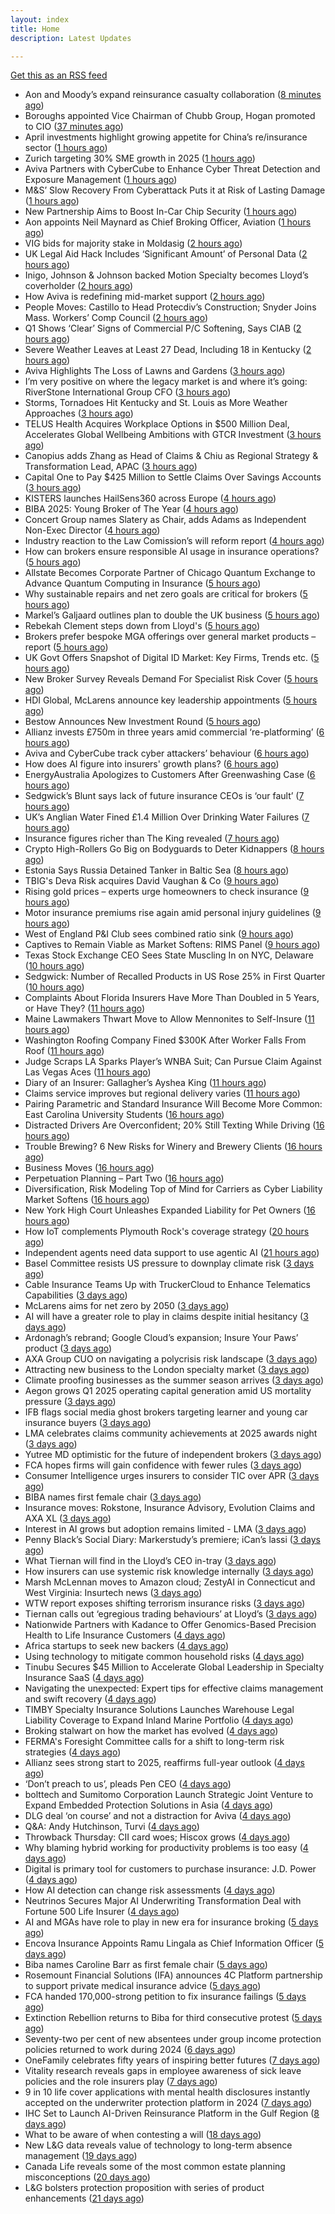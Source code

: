 ```yaml
---
layout: index
title: Home
description: Latest Updates

---
```


[Get this as an RSS feed](/feed.rss)

<!-- news_marker starts -->
- Aon and Moody’s expand reinsurance casualty collaboration ([8 minutes ago](https://www.reinsurancene.ws/aon-and-moodys-expand-reinsurance-casualty-collaboration/))
- Boroughs appointed Vice Chairman of Chubb Group, Hogan promoted to CIO ([37 minutes ago](https://www.reinsurancene.ws/boroughs-appointed-vice-chairman-of-chubb-group-hogan-promoted-to-cio/))
- April investments highlight growing appetite for China’s re/insurance sector ([1 hours ago](https://www.reinsurancene.ws/april-investments-highlight-growing-appetite-for-chinas-re-insurance-sector/))
- Zurich targeting 30% SME growth in 2025 ([1 hours ago](https://www.postonline.co.uk/news/7957779/zurich-targeting-30-sme-growth-in-2025))
- Aviva Partners with CyberCube to Enhance Cyber Threat Detection and Exposure Management ([1 hours ago](https://www.insurtechinsights.com/aviva-partners-with-cybercube-to-enhance-cyber-threat-detection-and-exposure-management/))
- M&S’ Slow Recovery From Cyberattack Puts it at Risk of Lasting Damage ([1 hours ago](https://www.insurancejournal.com/news/international/2025/05/19/824356.htm))
- New Partnership Aims to Boost In-Car Chip Security ([1 hours ago](https://insurance-edge.net/2025/05/19/new-partnership-aims-to-boost-in-car-chip-security/))
- Aon appoints Neil Maynard as Chief Broking Officer, Aviation ([1 hours ago](https://www.reinsurancene.ws/aon-appoints-neil-maynard-as-chief-broking-officer-aviation/))
- VIG bids for majority stake in Moldasig ([2 hours ago](https://www.reinsurancene.ws/vig-bids-for-majority-stake-in-moldasig/))
- UK Legal Aid Hack Includes ‘Significant Amount’ of Personal Data ([2 hours ago](https://www.insurancejournal.com/news/international/2025/05/19/824353.htm))
- Inigo, Johnson & Johnson backed Motion Specialty becomes Lloyd’s coverholder ([2 hours ago](https://www.reinsurancene.ws/inigo-johnson-johnson-backed-motion-specialty-becomes-lloyds-coverholder/))
- How Aviva is redefining mid-market support ([2 hours ago](https://www.insurancebusinessmag.com/uk/news/breaking-news/how-aviva-is-redefining-midmarket-support-535375.aspx))
- People Moves: Castillo to Head Protecdiv’s Construction; Snyder Joins Mass. Workers’ Comp Council ([2 hours ago](https://www.insurancejournal.com/news/east/2025/05/19/823716.htm))
- Q1 Shows ‘Clear’ Signs of Commercial P/C Softening, Says CIAB ([2 hours ago](https://www.insurancejournal.com/news/national/2025/05/19/824328.htm))
- Severe Weather Leaves at Least 27 Dead, Including 18 in Kentucky ([2 hours ago](https://www.insurancejournal.com/news/southeast/2025/05/19/824341.htm))
- Aviva Highlights The Loss of Lawns and Gardens ([3 hours ago](https://insurance-edge.net/2025/05/19/aviva-highlights-the-loss-of-lawns-and-gardens/))
- I’m very positive on where the legacy market is and where it’s going: RiverStone International Group CFO ([3 hours ago](https://www.reinsurancene.ws/im-very-positive-on-where-the-legacy-market-is-and-where-its-going-riverstone-international-group-cfo/))
- Storms, Tornadoes Hit Kentucky and St. Louis as More Weather Approaches ([3 hours ago](https://www.insurancejournal.com/news/southeast/2025/05/19/824329.htm))
- TELUS Health Acquires Workplace Options in $500 Million Deal, Accelerates Global Wellbeing Ambitions with GTCR Investment ([3 hours ago](https://www.insurtechinsights.com/telus-health-acquires-workplace-options-in-500-million-deal-accelerates-global-wellbeing-ambitions-with-gtcr-investment/))
- Canopius adds Zhang as Head of Claims & Chiu as Regional Strategy & Transformation Lead, APAC ([3 hours ago](https://www.reinsurancene.ws/canopius-adds-zhang-as-head-of-claims-chiu-as-regional-strategy-transformation-lead-apac/))
- Capital One to Pay $425 Million to Settle Claims Over Savings Accounts ([3 hours ago](https://www.insurancejournal.com/news/east/2025/05/19/824323.htm))
- KISTERS launches HailSens360 across Europe ([4 hours ago](https://www.reinsurancene.ws/kisters-launches-hailsens360-across-europe/))
- BIBA 2025: Young Broker of The Year ([4 hours ago](https://insurance-edge.net/2025/05/19/biba-2025-young-broker-of-the-year/))
- Concert Group names Slatery as Chair, adds Adams as Independent Non-Exec Director ([4 hours ago](https://www.reinsurancene.ws/concert-group-names-slatery-as-chair-adds-adams-as-independent-non-exec-director/))
- Industry reaction to the Law Comission’s will reform report ([4 hours ago](https://ifamagazine.com/industry-reaction-to-the-law-comissions-will-reform-report/))
- How can brokers ensure responsible AI usage in insurance operations? ([5 hours ago](https://www.insurancebusinessmag.com/uk/news/technology/how-can-brokers-ensure-responsible-ai-usage-in-insurance-operations-536137.aspx))
- Allstate Becomes Corporate Partner of Chicago Quantum Exchange to Advance Quantum Computing in Insurance ([5 hours ago](https://www.insurtechinsights.com/allstate-becomes-corporate-partner-of-chicago-quantum-exchange-to-advance-quantum-computing-in-insurance/))
- Why sustainable repairs and net zero goals are critical for brokers ([5 hours ago](https://www.insurancebusinessmag.com/uk/news/environmental/why-sustainable-repairs-and-net-zero-goals-are-critical-for-brokers-536136.aspx))
- Markel’s Galjaard outlines plan to double the UK business ([5 hours ago](https://www.postonline.co.uk/news/7957775/markels-galjaard-outlines-plan-to-double-the-uk-business))
- Rebekah Clement steps down from Lloyd's ([5 hours ago](https://www.insurancebusinessmag.com/uk/news/breaking-news/rebekah-clement-steps-down-from-lloyds-536135.aspx))
- Brokers prefer bespoke MGA offerings over general market products – report ([5 hours ago](https://www.insurancebusinessmag.com/uk/news/breaking-news/brokers-prefer-bespoke-mga-offerings-over-general-market-products--report-536134.aspx))
- UK Govt Offers Snapshot of Digital ID Market: Key Firms, Trends etc. ([5 hours ago](https://insurance-edge.net/2025/05/19/uk-govt-offers-snapshot-of-digital-id-market-key-firms-trends-etc/))
- New Broker Survey Reveals Demand For Specialist Risk Cover ([5 hours ago](https://insurance-edge.net/2025/05/19/new-broker-survey-reveals-demand-for-specialist-risk-cover/))
- HDI Global, McLarens announce key leadership appointments ([5 hours ago](https://www.insurancebusinessmag.com/uk/news/breaking-news/hdi-global-mclarens-announce-key-leadership-appointments-536132.aspx))
- Bestow Announces New Investment Round ([5 hours ago](https://insurance-edge.net/2025/05/19/bestow-announces-new-investment-round/))
- Allianz invests £750m in three years amid commercial ‘re-platforming’ ([6 hours ago](https://www.postonline.co.uk/news/7957771/allianz-invests-ps750m-in-three-years-amid-commercial-replatforming))
- Aviva and CyberCube track cyber attackers’ behaviour ([6 hours ago](https://www.postonline.co.uk/news/7957778/aviva-and-cybercube-track-cyber-attackers-behaviour))
- How does AI figure into insurers' growth plans? ([6 hours ago](https://www.dig-in.com/list/how-does-ai-figure-into-insurers-growth-plans))
- EnergyAustralia Apologizes to Customers After Greenwashing Case ([6 hours ago](https://www.insurancejournal.com/news/international/2025/05/19/824194.htm))
- Sedgwick’s Blunt says lack of future insurance CEOs is ‘our fault’ ([7 hours ago](https://www.postonline.co.uk/news/7957772/sedgwicks-blunt-says-lack-of-future-insurance-ceos-is-our-fault))
- UK’s Anglian Water Fined £1.4 Million Over Drinking Water Failures ([7 hours ago](https://www.insurancejournal.com/news/international/2025/05/19/824185.htm))
- Insurance figures richer than The King revealed ([7 hours ago](https://www.postonline.co.uk/news/7957777/insurance-figures-richer-than-the-king-revealed))
- Crypto High-Rollers Go Big on Bodyguards to Deter Kidnappers ([8 hours ago](https://www.insurancejournal.com/news/international/2025/05/19/824178.htm))
- Estonia Says Russia Detained Tanker in Baltic Sea ([8 hours ago](https://www.insurancejournal.com/news/international/2025/05/19/824175.htm))
- TBIG's Deva Risk acquires David Vaughan & Co ([9 hours ago](https://www.insurancebusinessmag.com/uk/news/breaking-news/tbigs-deva-risk-acquires-david-vaughan-and-co-536120.aspx))
- Rising gold prices – experts urge homeowners to check insurance ([9 hours ago](https://www.insurancebusinessmag.com/uk/news/property-insurance/rising-gold-prices--experts-urge-homeowners-to-check-insurance-536119.aspx))
- Motor insurance premiums rise again amid personal injury guidelines ([9 hours ago](https://www.insurancebusinessmag.com/uk/news/auto-motor/motor-insurance-premiums-rise-again-amid-personal-injury-guidelines-536118.aspx))
- West of England P&I Club sees combined ratio sink ([9 hours ago](https://www.insurancebusinessmag.com/uk/news/marine/west-of-england-pandi-club-sees-combined-ratio-sink-536117.aspx))
- Captives to Remain Viable as Market Softens: RIMS Panel ([9 hours ago](https://www.insurancejournal.com/news/national/2025/05/19/823940.htm))
- Texas Stock Exchange CEO Sees State Muscling In on NYC, Delaware ([10 hours ago](https://www.insurancejournal.com/news/southcentral/2025/05/19/824129.htm))
- Sedgwick: Number of Recalled Products in US Rose 25% in First Quarter ([10 hours ago](https://www.insurancejournal.com/news/national/2025/05/19/824155.htm))
- Complaints About Florida Insurers Have More Than Doubled in 5 Years, or Have They? ([11 hours ago](https://www.insurancejournal.com/news/southeast/2025/05/19/824138.htm))
- Maine Lawmakers Thwart Move to Allow Mennonites to Self-Insure ([11 hours ago](https://www.insurancejournal.com/news/east/2025/05/19/824161.htm))
- Washington Roofing Company Fined $300K After Worker Falls From Roof ([11 hours ago](https://www.insurancejournal.com/news/west/2025/05/19/823964.htm))
- Judge Scraps LA Sparks Player’s WNBA Suit; Can Pursue Claim Against Las Vegas Aces ([11 hours ago](https://www.insurancejournal.com/news/west/2025/05/19/824106.htm))
- Diary of an Insurer: Gallagher’s Ayshea King ([11 hours ago](https://www.postonline.co.uk/broker/7957466/diary-of-an-insurer-gallaghers-ayshea-king))
- Claims service improves but regional delivery varies ([11 hours ago](https://www.postonline.co.uk/claims/7957673/claims-service-improves-but-regional-delivery-varies))
- Pairing Parametric and Standard Insurance Will Become More Common: East Carolina University Students ([16 hours ago](https://www.insurancejournal.com/magazines/mag-features/2025/05/19/823760.htm))
- Distracted Drivers Are Overconfident; 20% Still Texting While Driving ([16 hours ago](https://www.insurancejournal.com/magazines/mag-features/2025/05/19/823759.htm))
- Trouble Brewing? 6 New Risks for Winery and Brewery Clients ([16 hours ago](https://www.insurancejournal.com/magazines/mag-features/2025/05/19/823758.htm))
- Business Moves ([16 hours ago](https://www.insurancejournal.com/magazines/mag-business-moves/2025/05/19/823757.htm))
- Perpetuation Planning – Part Two ([16 hours ago](https://www.insurancejournal.com/magazines/mag-features/2025/05/19/823756.htm))
- Diversification, Risk Modeling Top of Mind for Carriers as Cyber Liability Market Softens ([16 hours ago](https://www.insurancejournal.com/magazines/mag-features/2025/05/19/823755.htm))
- New York High Court Unleashes Expanded Liability for Pet Owners ([16 hours ago](https://www.insurancejournal.com/magazines/mag-features/2025/05/19/823754.htm))
- How IoT complements Plymouth Rock's coverage strategy ([20 hours ago](https://www.dig-in.com/news/plymouth-rock-uses-iot-technology-to-manage-risks))
- Independent agents need data support to use agentic AI ([21 hours ago](https://www.dig-in.com/news/independent-agents-need-data-support-to-use-agentic-ai))
- Basel Committee resists US pressure to downplay climate risk ([3 days ago](https://www.dig-in.com/articles/basel-committee-resists-us-pressure-to-downplay-climate-risk))
- Cable Insurance Teams Up with TruckerCloud to Enhance Telematics Capabilities ([3 days ago](https://www.insurtechinsights.com/cable-insurance-teams-up-with-truckercloud-to-enhance-telematics-capabilities/))
- McLarens aims for net zero by 2050 ([3 days ago](https://www.postonline.co.uk/news/7957770/mclarens-aims-for-net-zero-by-2050))
- AI will have a greater role to play in claims despite initial hesitancy ([3 days ago](https://www.postonline.co.uk/broker/7957769/ai-will-have-a-greater-role-to-play-in-claims-despite-initial-hesitancy))
- Ardonagh’s rebrand; Google Cloud’s expansion; Insure Your Paws’ product ([3 days ago](https://www.postonline.co.uk/news/7957764/ardonaghs-rebrand-google-clouds-expansion-insure-your-paws-product))
- AXA Group CUO on navigating a polycrisis risk landscape ([3 days ago](https://www.insurancebusinessmag.com/uk/news/breaking-news/axa-group-cuo-on-navigating-a-polycrisis-risk-landscape-535921.aspx))
- Attracting new business to the London specialty market ([3 days ago](https://www.insurancebusinessmag.com/uk/news/breaking-news/attracting-new-business-to-the-london-specialty-market-535974.aspx))
- Climate proofing businesses as the summer season arrives ([3 days ago](https://www.insurancebusinessmag.com/uk/news/catastrophe/climate-proofing-businesses-as-the-summer-season-arrives-535973.aspx))
- Aegon grows Q1 2025 operating capital generation amid US mortality pressure ([3 days ago](https://www.insurancebusinessmag.com/uk/news/breaking-news/aegon-grows-q1-2025-operating-capital-generation-amid-us-mortality-pressure-535972.aspx))
- IFB flags social media ghost brokers targeting learner and young car insurance buyers ([3 days ago](https://www.insurancebusinessmag.com/uk/news/auto-motor/ifb-flags-social-media-ghost-brokers-targeting-learner-and-young-car-insurance-buyers-535971.aspx))
- LMA celebrates claims community achievements at 2025 awards night ([3 days ago](https://www.insurancebusinessmag.com/uk/news/claims/lma-celebrates-claims-community-achievements-at-2025-awards-night-535970.aspx))
- Yutree MD optimistic for the future of independent brokers ([3 days ago](https://www.postonline.co.uk/news/7957767/yutree-md-optimistic-for-the-future-of-independent-brokers))
- FCA hopes firms will gain confidence with fewer rules ([3 days ago](https://www.postonline.co.uk/news/7957766/fca-hopes-firms-will-gain-confidence-with-fewer-rules))
- Consumer Intelligence urges insurers to consider TIC over APR ([3 days ago](https://www.insurancebusinessmag.com/uk/news/auto-motor/consumer-intelligence-urges-insurers-to-consider-tic-over-apr-535940.aspx))
- BIBA names first female chair ([3 days ago](https://www.insurancebusinessmag.com/uk/news/breaking-news/biba-names-first-female-chair-535939.aspx))
- Insurance moves: Rokstone, Insurance Advisory, Evolution Claims and AXA XL ([3 days ago](https://www.insurancebusinessmag.com/uk/news/breaking-news/insurance-moves-rokstone-insurance-advisory-evolution-claims-and-axa-xl-535937.aspx))
- Interest in AI grows but adoption remains limited - LMA ([3 days ago](https://www.insurancebusinessmag.com/uk/news/technology/interest-in-ai-grows-but-adoption-remains-limited--lma-535936.aspx))
- Penny Black’s Social Diary: Markerstudy’s premiere; iCan’s lassi ([3 days ago](https://www.postonline.co.uk/people/7957568/penny-blacks-social-diary-markerstudys-premiere-icans-lassi))
- What Tiernan will find in the Lloyd’s CEO in-tray ([3 days ago](https://www.postonline.co.uk/lloydslondon/7957720/what-tiernan-will-find-in-the-lloyds-ceo-in-tray))
- How insurers can use systemic risk knowledge internally ([3 days ago](https://www.dig-in.com/opinion/how-insurers-can-use-systemic-risk-knowledge-internally))
- Marsh McLennan moves to Amazon cloud; ZestyAI in Connecticut and West Virginia: Insurtech news ([3 days ago](https://www.dig-in.com/news/marsh-mclennan-to-amazon-cloud-zestyai-and-insurtech-news))
- WTW report exposes shifting terrorism insurance risks ([3 days ago](https://www.insurancebusinessmag.com/uk/news/breaking-news/wtw-report-exposes-shifting-terrorism-insurance-risks-535909.aspx))
- Tiernan calls out ‘egregious trading behaviours’ at Lloyd’s ([3 days ago](https://www.postonline.co.uk/lloydslondon/7957765/tiernan-calls-out-egregious-trading-behaviours-at-lloyds))
- Nationwide Partners with Kadance to Offer Genomics-Based Precision Health to Life Insurance Customers ([4 days ago](https://www.insurtechinsights.com/nationwide-partners-with-kadance-to-offer-genomics-based-precision-health-to-life-insurance-customers/))
- Africa startups to seek new backers ([4 days ago](https://www.dig-in.com/articles/africa-startups-to-seek-new-backers))
- Using technology to mitigate common household risks ([4 days ago](https://www.dig-in.com/podcast/using-technology-to-mitigate-common-household-risks))
- Tinubu Secures $45 Million to Accelerate Global Leadership in Specialty Insurance SaaS ([4 days ago](https://www.insurtechinsights.com/tinubu-secures-45-million-to-accelerate-global-leadership-in-specialty-insurance-saas/))
- Navigating the unexpected: Expert tips for effective claims management and swift recovery ([4 days ago](https://www.insurancebusinessmag.com/uk/news/property-insurance/navigating-the-unexpected-expert-tips-for-effective-claims-management-and-swift-recovery-535498.aspx))
- TIMBY Specialty Insurance Solutions Launches Warehouse Legal Liability Coverage to Expand Inland Marine Portfolio ([4 days ago](https://www.insurtechinsights.com/timby-specialty-insurance-solutions-launches-warehouse-legal-liability-coverage-to-expand-inland-marine-portfolio/))
- Broking stalwart on how the market has evolved ([4 days ago](https://www.insurancebusinessmag.com/uk/news/breaking-news/broking-stalwart-on-how-the-market-has-evolved-535809.aspx))
- FERMA's Foresight Committee calls for a shift to long-term risk strategies ([4 days ago](https://www.insurancebusinessmag.com/uk/news/non-profits/fermas-foresight-committee-calls-for-a-shift-to-longterm-risk-strategies-535808.aspx))
- Allianz sees strong start to 2025, reaffirms full-year outlook ([4 days ago](https://www.insurancebusinessmag.com/uk/news/breaking-news/allianz-sees-strong-start-to-2025-reaffirms-fullyear-outlook-535802.aspx))
- ‘Don’t preach to us’, pleads Pen CEO ([4 days ago](https://www.postonline.co.uk/broker/7957752/dont-preach-to-us-pleads-pen-ceo))
- bolttech and Sumitomo Corporation Launch Strategic Joint Venture to Expand Embedded Protection Solutions in Asia ([4 days ago](https://www.insurtechinsights.com/bolttech-and-sumitomo-corporation-launch-strategic-joint-venture-to-expand-embedded-protection-solutions-in-asia/))
- DLG deal ‘on course’ and not a distraction for Aviva ([4 days ago](https://www.postonline.co.uk/news/7957750/dlg-deal-on-course-and-not-a-distraction-for-aviva))
- Q&A: Andy Hutchinson, Turvi ([4 days ago](https://www.postonline.co.uk/technology/7957394/qa-andy-hutchinson-turvi))
- Throwback Thursday: CII card woes; Hiscox grows ([4 days ago](https://www.postonline.co.uk/personal/7956604/throwback-thursday-cii-card-woes-hiscox-grows))
- Why blaming hybrid working for productivity problems is too easy ([4 days ago](https://www.postonline.co.uk/people/7957728/why-blaming-hybrid-working-for-productivity-problems-is-too-easy))
- Digital is primary tool for customers to purchase insurance: J.D. Power ([4 days ago](https://www.dig-in.com/news/customers-prefer-buying-insurance-digitally-says-j-d-power))
- How AI detection can change risk assessments ([4 days ago](https://www.dig-in.com/opinion/how-ai-detection-can-change-risk-assessments))
- Neutrinos Secures Major AI Underwriting Transformation Deal with Fortune 500 Life Insurer ([4 days ago](https://www.insurtechinsights.com/neutrinos-secures-major-ai-underwriting-transformation-deal-with-fortune-500-life-insurer/))
- AI and MGAs have role to play in new era for insurance broking ([5 days ago](https://www.postonline.co.uk/technology/7957751/ai-and-mgas-have-role-to-play-in-new-era-for-insurance-broking))
- Encova Insurance Appoints Ramu Lingala as Chief Information Officer ([5 days ago](https://www.insurtechinsights.com/encova-insurance-appoints-ramu-lingala-as-chief-information-officer/))
- Biba names Caroline Barr as first female chair ([5 days ago](https://www.postonline.co.uk/broker/7957749/biba-names-caroline-barr-as-first-female-chair))
- Rosemount Financial Solutions (IFA) announces 4C Platform partnership to support private medical insurance advice ([5 days ago](https://ifamagazine.com/rosemount-financial-solutions-ifa-announces-4c-platform-partnership-to-support-private-medical-insurance-advice/))
- FCA handed 170,000-strong petition to fix insurance failings ([5 days ago](https://www.postonline.co.uk/regulation/7957747/fca-handed-170000-strong-petition-to-fix-insurance-failings))
- Extinction Rebellion returns to Biba for third consecutive protest ([5 days ago](https://www.postonline.co.uk/news/7957741/extinction-rebellion-returns-to-biba-for-third-consecutive-protest))
- Seventy-two per cent of new absentees under group income protection policies returned to work during 2024 ([6 days ago](https://ifamagazine.com/seventy-two-per-cent-of-new-absentees-under-group-income-protection-policies-returned-to-work-during-2024/))
- OneFamily celebrates fifty years of inspiring better futures ([7 days ago](https://ifamagazine.com/onefamily-celebrates-fifty-years-of-inspiring-better-futures/))
- Vitality research reveals gaps in employee awareness of sick leave policies and the role insurers play ([7 days ago](https://ifamagazine.com/vitality-research-reveals-gaps-in-employee-awareness-of-sick-leave-policies-and-the-role-insurers-play/))
- 9 in 10 life cover applications with mental health disclosures instantly accepted on the underwriter protection platform in 2024 ([7 days ago](https://ifamagazine.com/9-in-10-life-cover-applications-with-mental-health-disclosures-instantly-accepted-on-the-underwriter-protection-platform-in-2024/))
- IHC Set to Launch AI-Driven Reinsurance Platform in the Gulf Region ([8 days ago](https://thefintechtimes.com/ihc-set-to-launch-ai-driven-reinsurance-platform/))
- What to be aware of when contesting a will ([18 days ago](https://ifamagazine.com/what-to-be-aware-of-when-contesting-a-will/))
- New L&G data reveals value of technology to long-term absence management ([19 days ago](https://ifamagazine.com/new-lg-data-reveals-value-of-technology-to-long-term-absence-management/))
- Canada Life reveals some of the most common estate planning misconceptions ([20 days ago](https://ifamagazine.com/some-of-the-most-common-estate-planning-misconceptions-revealed/))
- L&G bolsters protection proposition with series of product enhancements ([21 days ago](https://ifamagazine.com/lg-bolsters-protection-proposition-with-series-of-product-enhancements/))

<!-- news_marker ends -->